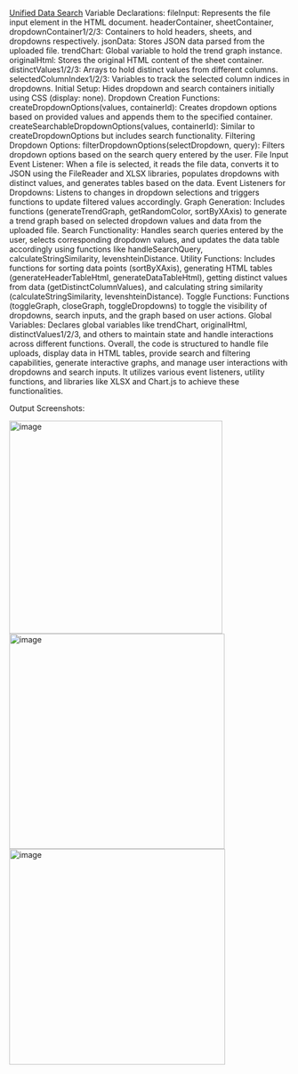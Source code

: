 [Unified Data Search](https://samhith02.github.io/Unified-data-search-app-sys/index)
Variable Declarations:
fileInput: Represents the file input element in the HTML document.
headerContainer, sheetContainer, dropdownContainer1/2/3: Containers to hold headers, sheets, and dropdowns respectively.
jsonData: Stores JSON data parsed from the uploaded file.
trendChart: Global variable to hold the trend graph instance.
originalHtml: Stores the original HTML content of the sheet container.
distinctValues1/2/3: Arrays to hold distinct values from different columns.
selectedColumnIndex1/2/3: Variables to track the selected column indices in dropdowns.
Initial Setup:
Hides dropdown and search containers initially using CSS (display: none).
Dropdown Creation Functions:
createDropdownOptions(values, containerId): Creates dropdown options based on provided values and appends them to the specified container.
createSearchableDropdownOptions(values, containerId): Similar to createDropdownOptions but includes search functionality.
Filtering Dropdown Options:
filterDropdownOptions(selectDropdown, query): Filters dropdown options based on the search query entered by the user.
File Input Event Listener:
When a file is selected, it reads the file data, converts it to JSON using the FileReader and XLSX libraries, populates dropdowns with distinct values, and generates tables based on the data.
Event Listeners for Dropdowns:
Listens to changes in dropdown selections and triggers functions to update filtered values accordingly.
Graph Generation:
Includes functions (generateTrendGraph, getRandomColor, sortByXAxis) to generate a trend graph based on selected dropdown values and data from the uploaded file.
Search Functionality:
Handles search queries entered by the user, selects corresponding dropdown values, and updates the data table accordingly using functions like handleSearchQuery, calculateStringSimilarity, levenshteinDistance.
Utility Functions:
Includes functions for sorting data points (sortByXAxis), generating HTML tables (generateHeaderTableHtml, generateDataTableHtml), getting distinct values from data (getDistinctColumnValues), and calculating string similarity (calculateStringSimilarity, levenshteinDistance).
Toggle Functions:
Functions (toggleGraph, closeGraph, toggleDropdowns) to toggle the visibility of dropdowns, search inputs, and the graph based on user actions.
Global Variables:
Declares global variables like trendChart, originalHtml, distinctValues1/2/3, and others to maintain state and handle interactions across different functions.
Overall, the code is structured to handle file uploads, display data in HTML tables, provide search and filtering capabilities, generate interactive graphs, and manage user interactions with dropdowns and search inputs. It utilizes various event listeners, utility functions, and libraries like XLSX and Chart.js to achieve these functionalities.










Output Screenshots:

<img width="383" alt="image" src="https://github.com/samhith02/Unified-data-search-app-sys/assets/167102207/e3c01134-80b4-42ff-9640-8d1cff5506d4">
<img width="387" alt="image" src="https://github.com/samhith02/Unified-data-search-app-sys/assets/167102207/cfc319bd-ac64-4f76-a05d-f76560a362fe">
<img width="388" alt="image" src="https://github.com/samhith02/Unified-data-search-app-sys/assets/167102207/83d319e7-3ede-42bd-866e-8d7707c1e961">



